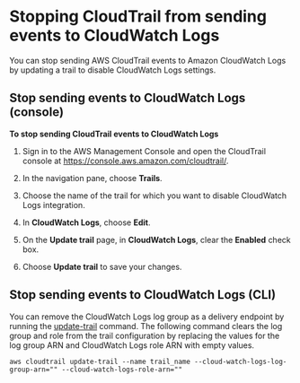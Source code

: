 # Stopping CloudTrail from sending events to CloudWatch Logs<a name="stop-cloudtrail-from-sending-events-to-cloudwatch-logs"></a>

You can stop sending AWS CloudTrail events to Amazon CloudWatch Logs by updating a trail to disable CloudWatch Logs settings\.

## Stop sending events to CloudWatch Logs \(console\)<a name="stop-cloudtrail-from-sending-events-to-cloudwatch-logs-console"></a>



**To stop sending CloudTrail events to CloudWatch Logs**

1. Sign in to the AWS Management Console and open the CloudTrail console at [https://console\.aws\.amazon\.com/cloudtrail/](https://console.aws.amazon.com/cloudtrail/)\.

1. In the navigation pane, choose **Trails**\.

1. Choose the name of the trail for which you want to disable CloudWatch Logs integration\.

1. In **CloudWatch Logs**, choose **Edit**\.

1. On the **Update trail** page, in **CloudWatch Logs**, clear the **Enabled** check box\.

1. Choose **Update trail** to save your changes\.

## Stop sending events to CloudWatch Logs \(CLI\)<a name="stop-cloudtrail-from-sending-events-to-cloudwatch-logs-cli"></a>

You can remove the CloudWatch Logs log group as a delivery endpoint by running the [update\-trail](cloudtrail-create-and-update-a-trail-by-using-the-aws-cli-update-trail.md) command\. The following command clears the log group and role from the trail configuration by replacing the values for the log group ARN and CloudWatch Logs role ARN with empty values\.

```
aws cloudtrail update-trail --name trail_name --cloud-watch-logs-log-group-arn="" --cloud-watch-logs-role-arn=""
```